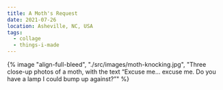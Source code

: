 ```yaml
---
title: A Moth's Request
date: 2021-07-26
location: Asheville, NC, USA
tags:
  - collage
  - things-i-made
---
```

{% image "align-full-bleed", "./src/images/moth-knocking.jpg", "Three close-up photos of a moth, with the text “Excuse me... excuse me. Do you have a lamp I could bump up against?”" %}
